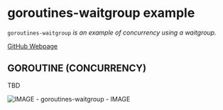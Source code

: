 # goroutines-waitgroup example

`goroutines-waitgroup`  _is an example of
concurrency using a waitgroup._

[GitHub Webpage](https://jeffdecola.github.io/my-go-examples/)

## GOROUTINE (CONCURRENCY)

TBD

![IMAGE - goroutines-waitgroup - IMAGE](../../pics/goroutines-waitgroup.jpg)
